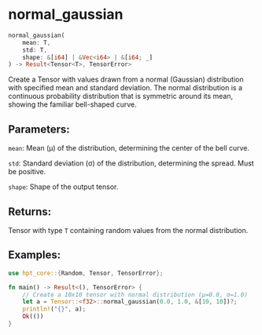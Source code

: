 # normal_gaussian
```rust
normal_gaussian(
    mean: T,
    std: T,
    shape: &[i64] | &Vec<i64> | &[i64; _]
) -> Result<Tensor<T>, TensorError>
```
Create a Tensor with values drawn from a normal (Gaussian) distribution with specified mean and standard deviation. The normal distribution is a continuous probability distribution that is symmetric around its mean, showing the familiar bell-shaped curve.

## Parameters:
`mean`: Mean (μ) of the distribution, determining the center of the bell curve.

`std`: Standard deviation (σ) of the distribution, determining the spread. Must be positive.

`shape`: Shape of the output tensor.

## Returns:
Tensor with type `T` containing random values from the normal distribution.

## Examples:
```rust
use hpt_core::{Random, Tensor, TensorError};

fn main() -> Result<(), TensorError> {
    // Create a 10x10 tensor with normal distribution (μ=0.0, σ=1.0)
    let a = Tensor::<f32>::normal_gaussian(0.0, 1.0, &[10, 10])?;
    println!("{}", a);
    Ok(())
}
```